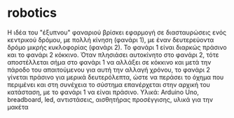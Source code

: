 # robotics
Η ιδέα του "έξυπνου" φαναριού βρίσκει εφαρμογή σε διασταυρώσεις ενός κεντρικού δρόμου, με πολλή κίνηση (φανάρι 1), με έναν δευτερεύοντα δρόμο μικρής κυκλοφορίας (φανάρι 2). Το φανάρι 1 είναι διαρκώς πράσινο και το φανάρι 2 κόκκινο. Όταν πλησιάσει αυτοκίνητο στο φανάρι 2, τότε αποστέλλεται σήμα στο φανάρι 1 να αλλάξει σε κόκκινο και μετά την πάροδο του απαιτούμενου για αυτή την αλλαγή χρόνου, το φανάρι 2 γίνεται πράσινο για μερικά δευτερόλεπτα, ώστε να περάσει το όχημα που περιμένει και στη συνέχεια το σύστημα επανέρχεται στην αρχική του κατάσταση, με το φανάρι 1 να είναι πράσινο.
Υλικά: Arduino Uno, breadboard, led, αντιστάσεις, αισθητήρας προσέγγισης, υλικά για την μακέτα
